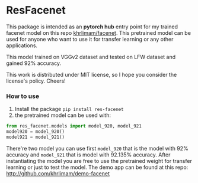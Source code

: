 # ResFacenet
This package is intended as an __pytorch hub__ entry point for my trained facenet model on this repo [khrlimam/facenet](https://github.com/khrlimam/facenet).
This pretrained model can be used for anyone who want to use it for transfer learning or any other applications.

This model trained on VGGv2 dataset and tested on LFW dataset and gained 92% accuracy.

This work is distributed under MIT license, so I hope you consider the license's policy. Cheers!

### How to use
1. Install the package `pip install res-facenet`
2. the pretrained model can be used with:
 ```python
 from res_facenet.models import model_920, model_921
 model920 = model_920()
 model921 = model_921()
 ```
 There're two model you can use first `model_920` that is the model with 92% accuracy and `model_921` that is model with 92.135% accuracy.
 After instantiating the model you are free to use the pretrained weight for transfer learning or just to test the model.
 The demo app can be found at this repo: http://github.com/khrlimam/demo-facenet